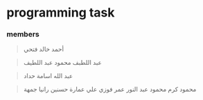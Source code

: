 # programming task
### members
> أحمد خالد فتحي

> عبد اللطبف محمود عبد اللطيف

> عبد الله اسامة حداد

> محمود كرم محمود عبد النور
> عمر فوزي
> علي عمارة
> حسنين
> رانيا جمهة
